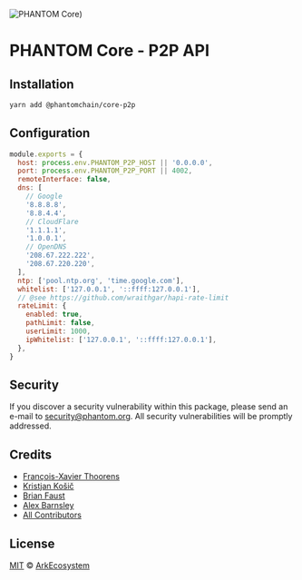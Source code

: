 ![PHANTOM Core](https://i.imgur.com/dPHOKrL.jpg))

# PHANTOM Core - P2P API

## Installation

```bash
yarn add @phantomchain/core-p2p
```

## Configuration

```js
module.exports = {
  host: process.env.PHANTOM_P2P_HOST || '0.0.0.0',
  port: process.env.PHANTOM_P2P_PORT || 4002,
  remoteInterface: false,
  dns: [
    // Google
    '8.8.8.8',
    '8.8.4.4',
    // CloudFlare
    '1.1.1.1',
    '1.0.0.1',
    // OpenDNS
    '208.67.222.222',
    '208.67.220.220',
  ],
  ntp: ['pool.ntp.org', 'time.google.com'],
  whitelist: ['127.0.0.1', '::ffff:127.0.0.1'],
  // @see https://github.com/wraithgar/hapi-rate-limit
  rateLimit: {
    enabled: true,
    pathLimit: false,
    userLimit: 1000,
    ipWhitelist: ['127.0.0.1', '::ffff:127.0.0.1'],
  },
}
```

## Security

If you discover a security vulnerability within this package, please send an e-mail to security@phantom.org. All security vulnerabilities will be promptly addressed.

## Credits

- [François-Xavier Thoorens](https://github.com/fix)
- [Kristjan Košič](https://github.com/kristjank)
- [Brian Faust](https://github.com/faustbrian)
- [Alex Barnsley](https://github.com/alexbarnsley)
- [All Contributors](../../../../contributors)

## License

[MIT](LICENSE) © [ArkEcosystem](https://ark.io)

